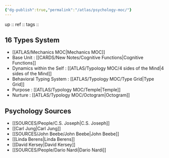 ```yaml
---
{"dg-publish":true,"permalink":"/atlas/psychology-moc/"}
---
```


up :: 
ref :: 
tags :: 

## 16 Types System
- [[ATLAS/Mechanics MOC\|Mechanics MOC]]
- Base Unit : [[CARDS/New Notes/Cognitive Functions\|Cognitive Functions]] 
- Dynamics within the Self : [[ATLAS/Typology MOC/4 sides of the Mind\|4 sides of the Mind]] 
- Behavioral Typing System : [[ATLAS/Typology MOC/Type Grid\|Type Grid]]
- Purpose : [[ATLAS/Typology MOC/Temple\|Temple]] 
- Nurture : [[ATLAS/Typology MOC/Octogram\|Octogram]]

## Psychology Sources
- [[SOURCES/People/C.S. Joseph\|C.S. Joseph]]
- [[Carl Jung\|Carl Jung]]
- [[SOURCES/John Beebe/John Beebe\|John Beebe]]
- [[Linda Berens\|Linda Berens]]
- [[David Kersey\|David Kersey]]
- [[SOURCES/People/Dario Nardi\|Dario Nardi]]